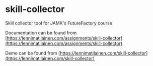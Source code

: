 # skill-collector
Skill collector tool for JAMK's FutureFactory course

Documentation can be found from
[https://lennimatilainen.com/assignments/skill-collector](https://lennimatilainen.com/assignments/skill-collector)

Demo can be found from
[https://lennimatilainen.com/skill-collector](https://lennimatilainen.com/skill-collector)
